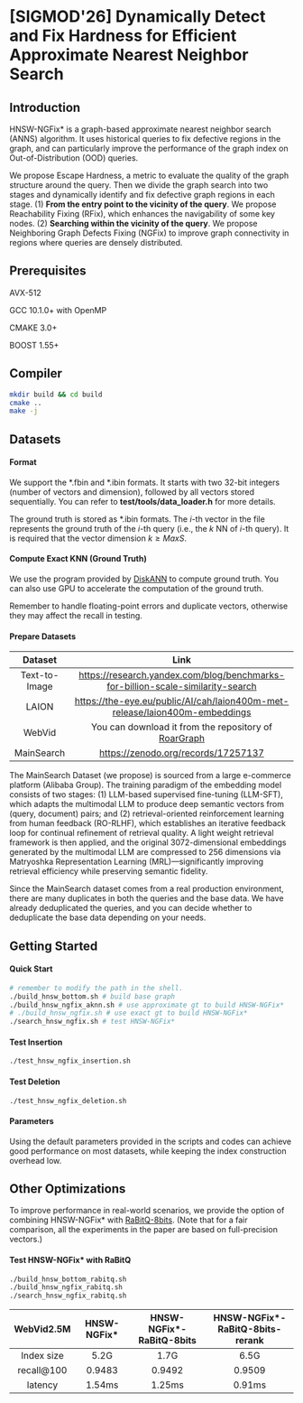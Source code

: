 # [SIGMOD'26] Dynamically Detect and Fix Hardness for Efficient Approximate Nearest Neighbor Search


## Introduction
HNSW-NGFix* is a graph-based approximate nearest neighbor search (ANNS) algorithm. It uses historical queries to fix defective regions in the graph, and can particularly improve the performance of the graph index on Out-of-Distribution (OOD) queries. 

We propose Escape Hardness, a metric to evaluate the quality of the graph structure around the query. Then we divide the graph search into two stages and dynamically identify and fix defective graph regions in each stage. (1) **From the entry point to the vicinity of the query**. We propose Reachability Fixing (RFix), which enhances the navigability of some key nodes. (2) **Searching within the vicinity of the query**. We propose Neighboring Graph Defects Fixing (NGFix) to improve graph connectivity in regions where queries are densely distributed. 


## Prerequisites
AVX-512

GCC 10.1.0+ with OpenMP

CMAKE 3.0+

BOOST 1.55+

## Compiler

```bash
mkdir build && cd build
cmake ..
make -j
```

## Datasets

#### Format

We support the *.fbin and *.ibin formats. It starts with two 32-bit integers (number of vectors and dimension), followed by all vectors stored sequentially. You can refer to **test/tools/data_loader.h** for more details.

The ground truth is stored as *.ibin formats. The $i$-th vector in the file represents the ground truth of the $i$-th query (i.e., the $k$ NN of $i$-th query). It is required that the vector dimension $k \ge MaxS$.


#### Compute Exact KNN (Ground Truth)

We use the program provided by [DiskANN](https://github.com/matchyc/DiskANN/blob/master/tests/utils/compute_groundtruth.cpp) to compute ground truth. You can also use GPU to accelerate the computation of the ground truth.

Remember to handle floating-point errors and duplicate vectors, otherwise they may affect the recall in testing.


#### Prepare Datasets

| Dataset |  Link   | 
|:---:|:---:|
|Text-to-Image| https://research.yandex.com/blog/benchmarks-for-billion-scale-similarity-search |
|LAION| https://the-eye.eu/public/AI/cah/laion400m-met-release/laion400m-embeddings |
|WebVid|  You can download it from the repository of [RoarGraph](https://github.com/matchyc/RoarGraph/tree/main) |
|MainSearch| https://zenodo.org/records/17257137 |

The MainSearch Dataset (we propose) is sourced from a large e-commerce platform (Alibaba Group).  The training paradigm of the embedding model consists of two stages: (1) LLM-based supervised fine-tuning (LLM-SFT), which adapts the multimodal LLM to produce deep semantic vectors from (query, document) pairs; and (2) retrieval-oriented reinforcement learning from human feedback (RO-RLHF), which establishes an iterative feedback loop for continual refinement of retrieval quality. A light weight retrieval framework is then applied, and the original 3072-dimensional embeddings generated by the multimodal LLM are compressed to 256 dimensions via Matryoshka Representation Learning (MRL)—significantly improving retrieval efficiency while preserving semantic fidelity.

Since the MainSearch dataset comes from a real production environment, there are many duplicates in both the queries and the base data. We have already deduplicated the queries, and you can decide whether to deduplicate the base data depending on your needs.

## Getting Started

#### Quick Start
```bash
# remember to modify the path in the shell.
./build_hnsw_bottom.sh # build base graph
./build_hnsw_ngfix_aknn.sh # use approximate gt to build HNSW-NGFix*
# ./build_hnsw_ngfix.sh # use exact gt to build HNSW-NGFix*
./search_hnsw_ngfix.sh # test HNSW-NGFix*
```

#### Test Insertion
```bash
./test_hnsw_ngfix_insertion.sh
```

#### Test Deletion
```bash
./test_hnsw_ngfix_deletion.sh
```

#### Parameters

Using the default parameters provided in the scripts and codes can achieve good performance on most datasets, while keeping the index construction overhead low.

## Other Optimizations

To improve performance in real-world scenarios, we provide the option of combining HNSW-NGFix* with [RaBitQ-8bits](https://github.com/VectorDB-NTU/RaBitQ-Library). (Note that for a fair comparison, all the experiments in the paper are based on full-precision vectors.)

#### Test HNSW-NGFix* with RaBitQ
```bash
./build_hnsw_bottom_rabitq.sh
./build_hnsw_ngfix_rabitq.sh
./search_hnsw_ngfix_rabitq.sh
```

| WebVid2.5M |  HNSW-NGFix*   | HNSW-NGFix*-RaBitQ-8bits  | HNSW-NGFix*-RaBitQ-8bits-rerank |
|:---:|:---:|:---:|:---:|
|Index size| 5.2G | 1.7G | 6.5G |
|recall@100 |  0.9483  | 0.9492   | 0.9509 |
|latency | 1.54ms  | 1.25ms | 0.91ms |









